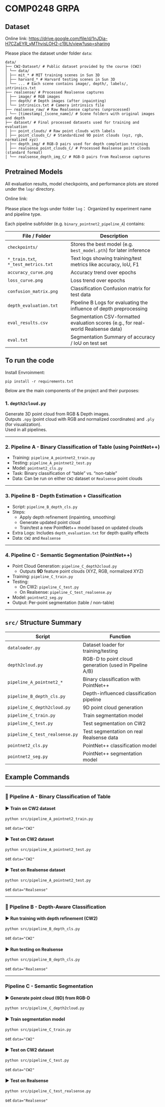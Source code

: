 # COMP0248 GRPA

## Dataset

Online link: https://drive.google.com/file/d/1nJDia-H7CZaEYR_yMThvisLOH2-c19Lh/view?usp=sharing

Please place the dataset under folder `data`:
```
data/ 
├── CW2-Dataset/ # Public dataset provided by the course (CW2) 
│ └── data/ 
│ ├── mit_* # MIT training scenes in Sun 3D
│ ├── harvard_* # Harvard testing scenes in Sun 3D
│ └── ... # Each scene contains image/, depth/, labels/, intrinsics.txt 
├── realsense/ # Processed Realsense captures 
│ ├── image/ # RGB images 
│ ├── depth/ # Depth images (after inpainting) 
│ └── intrinsics.txt # Camera intrinsics file 
├── realsense_raw/ # Raw Realsense captures (unprocessed) 
│ └── [timestamp]_[scene_name]/ # Scene folders with original images and depth 
├── dataset/ # Final processed datasets used for training and evaluation 
│ ├── point_clouds/ # Raw point clouds with labels 
│ ├── point_clouds_C/ # Standardized 9D point clouds (xyz, rgb, normalized xyz) 
│ ├── depth_img/ # RGB-D pairs used for depth completion training 
│ ├── realsense_point_clouds_C/ # Processed Realsense point clouds (standard format) 
│ └── realsense_depth_img_C/ # RGB-D pairs from Realsense captures
```
## Pretrained Models

All evaluation results, model checkpoints, and performance plots are stored under the `log/` directory.

Online link: 

Please place the logs under folder `log`：
Organized by experiment name and pipeline type.

Each pipeline subfolder (e.g. `binary_pointnet2_pipeline_A`) contains:

| File / Folder                         | Description |
|--------------------------------------|-------------|
| `checkpoints/`                       | Stores the best model (e.g. `best_model.pth`) for later inference |
| `*_train.txt`, `*_test_metrics.txt` | Text logs showing training/test metrics like accuracy, IoU, F1 |
| `accuracy_curve.png`                | Accuracy trend over epochs |
| `loss_curve.png`                    | Loss trend over epochs |
| `confusion_matrix.png`              | Classification Confusion matrix for test data |
| `depth_evaluation.txt`              | Pipeline B Logs for evaluating the influence of depth preprocessing |
| `eval_results.csv`                  | Segmentation CSV-formatted evaluation scores (e.g., for real-world Realsense data) |
| `eval.txt`                          | Segmentation Summary of accuracy / IoU on test set |


## To run the code

Install Envroinment:
```
pip install -r requirements.txt
```

Below are the main components of the project and their purposes:

### 1. `depth2cloud.py`
Generate 3D point cloud from RGB & Depth images.  
Outputs `.npy` (point cloud with RGB and normalized coordinates) and `.ply` (for visualization).  
Used in all pipelines.

---

### 2. **Pipeline A** - Binary Classification of Table (using PointNet++)
- Training: `pipeline_A_pointnet2_train.py`
- Testing: `pipeline_A_pointnet2_test.py`
- Model: `pointnet2_cls.py`
- Task: Binary classification of “table” vs. “non-table”
- Data: Can be run on either `CW2` dataset or `Realsense` point clouds

---

### 3. **Pipeline B** - Depth Estimation + Classification
- Script: `pipeline_B_depth_cls.py`
- Steps:
  - Apply depth refinement (inpainting, smoothing)
  - Generate updated point cloud
  - Train/test a new PointNet++ model based on updated clouds
- Extra Logs: Includes `depth_evaluation.txt` for depth quality effects
- Data: `CW2` and `Realsense`

---

### 4. **Pipeline C** - Semantic Segmentation (PointNet++)
- Point Cloud Generation: `pipeline_C_depth2cloud.py`
  - Outputs **9D** feature point clouds (XYZ, RGB, normalized XYZ)
- Training: `pipeline_C_train.py`
- Testing:
  - On CW2: `pipeline_C_test.py`
  - On Realsense: `pipeline_C_test_realsense.py`
- Model: `pointnet2_seg.py`
- Output: Per-point segmentation (table / non-table)

---

## `src/` Structure Summary 

| Script                          | Function |
|--------------------------------|----------|
| `dataloader.py`                | Dataset loader for training/testing |
| `depth2cloud.py`               | RGB-D to point cloud generation (used in Pipeline A/B) |
| `pipeline_A_pointnet2_*`       | Binary classification with PointNet++ |
| `pipeline_B_depth_cls.py`      | Depth-influenced classification pipeline |
| `pipeline_C_depth2cloud.py`    | 9D point cloud generation |
| `pipeline_C_train.py`          | Train segmentation model |
| `pipeline_C_test.py`           | Test segmentation on CW2 |
| `pipeline_C_test_realsense.py` | Test segmentation on real Realsense data |
| `pointnet2_cls.py`             | PointNet++ classification model |
| `pointnet2_seg.py`             | PointNet++ segmentation model |

## Example Commands

---

### 🔹 Pipeline A - Binary Classification of Table

#### ▶ Train on CW2 dataset
```
python src/pipeline_A_pointnet2_train.py 
```
set `data="CW2"`
#### ▶ Test on CW2 dataset
```
python src/pipeline_A_pointnet2_test.py 
```
set `data="CW2"`
#### ▶ Test on Realsense dataset
```
python src/pipeline_A_pointnet2_test.py 
```
set `data="Realsense"`

---

### 🔹 Pipeline B - Depth-Aware Classification

#### ▶ Run training with depth refinement (CW2)
```
python src/pipeline_B_depth_cls.py 
```
set `data="CW2"`
#### ▶ Run testing on Realsense
```
python src/pipeline_B_depth_cls.py 
```
set `data="Realsense"`

---

### Pipeline C - Semantic Segmentation

#### ▶ Generate point cloud (9D) from RGB-D
```
python src/pipeline_C_depth2cloud.py 
```
#### ▶ Train segmentation model
```
python src/pipeline_C_train.py 
```
set `data="CW2"`
#### ▶ Test on CW2 dataset
```
python src/pipeline_C_test.py 
```
set `data="CW2"`
#### ▶ Test on Realsense
```
python src/pipeline_C_test_realsense.py 
```
set `data="Realsense"`